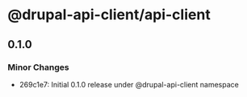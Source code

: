 # @drupal-api-client/api-client

## 0.1.0

### Minor Changes

- 269c1e7: Initial 0.1.0 release under @drupal-api-client namespace

